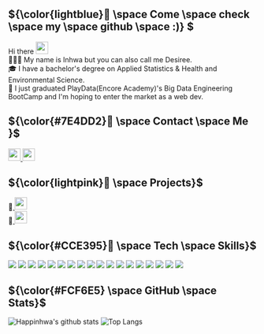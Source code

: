 ## ${\color{lightblue}🦋 \space Come \space check \space my \space github \space :)} $ 
<!-- ### $\textcolor{green}{\text{Hi, Come check my github :)}}$ -->
  Hi there <img src="https://media.giphy.com/media/hvRJCLFzcasrR4ia7z/giphy.gif" width="25px"><br>
  👩🏻‍💻 My name is Inhwa but you can also call me Desiree.<br>
  🎓 I have a bachelor's degree on Applied Statistics & Health and Environmental Science.<br>
  🏅 I just graduated PlayData(Encore Academy)'s Big Data Engineering BootCamp and I'm hoping to enter the market  as a web dev.


## ${\color{#7E4DD2}💟 \space Contact \space Me }$
  <a href="https://hihwa.tistory.com">
    <img height="25" src="https://img.shields.io/badge/Tistory-000000?style=flat-square&logo=Tistory&logoColor=white&link=[(https://hihwa.tistory.com)]/"/>
  </a>
  <a href="mailto:happinhwa@gmail.com">
    <img height="25" src="https://img.shields.io/badge/Gmail-d14836?style=flat-square&logo=Gmail&logoColor=white&link=mailto:happinhwa@gmail.com"/>
  </a> 


## ${\color{lightpink}🎀 \space Projects}$
  🔗<a href="https://github.com/happinhwa/project_seo">
    <img height="25" src="https://img.shields.io/badge/Teacher's Day Event-F2B7B7?style=flat-square&logo=GitHub%20Sponsors&logoColor=black">
  </a> <br>
  🔗<a href="https://github.com/happinhwa/mini_project">
    <img height="25" src="https://img.shields.io/badge/Talent Shoppinig Mall-F2B7B7?style=flat-square&logo=GitHub%20Sponsors&logoColor=black">
  </a> <br>


## ${\color{#CCE395}🌿 \space Tech \space Skills}$
<div > 
  <!-- python --><img src="https://img.shields.io/badge/python-3776AB?style=for-the-badge&logo=python&logoColor=white"> 
  <!-- django --><img src="https://img.shields.io/badge/django-092E20?style=for-the-badge&logo=django&logoColor=white">
  <!-- gunicorn --><!-- <img src="https://img.shields.io/badge/gunicorn-499848?style=for-the-badge&logo=gunicorn&logoColor=white">-->
  <!-- nginx --><!-- <img src="https://img.shields.io/badge/NGINX-009639?style=for-the-badge&logo=NGINX&logoColor=white">-->
  <!-- mysql --><img src="https://img.shields.io/badge/mysql-4479A1?style=for-the-badge&logo=mysql&logoColor=white"> 
  <!-- mongodb --><img src="https://img.shields.io/badge/mongoDB-47A248?style=for-the-badge&logo=MongoDB&logoColor=white">
  <!-- docker --><img src="https://img.shields.io/badge/docker-2496ED?style=for-the-badge&logo=docker&logoColor=white">
  <!-- ubuntu --><img src="https://img.shields.io/badge/ubuntu-E95420?style=for-the-badge&logo=ubuntu&logoColor=white"> 
  <!-- googlecloud --><img src="https://img.shields.io/badge/googlecloud-4285F4?style=for-the-badge&logo=googlecloud&logoColor=white"> 
  <!-- AWS --><img src="https://img.shields.io/badge/amazonaws-232F3E?style=for-the-badge&logo=amazonaws&logoColor=white"> 
  <!-- html5 --><img src="https://img.shields.io/badge/html5-E34F26?style=for-the-badge&logo=html5&logoColor=white"> 
  <!-- css --><img src="https://img.shields.io/badge/css-1572B6?style=for-the-badge&logo=css3&logoColor=white"> 
  <!-- javascript --><!-- <img src="https://img.shields.io/badge/javascript-F7DF1E?style=for-the-badge&logo=javascript&logoColor=black">  -->
  <!-- fontawesome --><img src="https://img.shields.io/badge/fontawesome-339AF0?style=for-the-badge&logo=fontawesome&logoColor=white">
  <!-- bootstrap --><img src="https://img.shields.io/badge/bootstrap-7952B3?style=for-the-badge&logo=bootstrap&logoColor=white">
  <!-- github --><img src="https://img.shields.io/badge/github-181717?style=for-the-badge&logo=github&logoColor=white">
  <!-- git --><img src="https://img.shields.io/badge/git-F05032?style=for-the-badge&logo=git&logoColor=white">
  <!-- slack --><img src="https://img.shields.io/badge/slack-4A154B?style=for-the-badge&logo=slack&logoColor=white">
  <!-- notion --><img src="https://img.shields.io/badge/notion-000000?style=for-the-badge&logo=notion&logoColor=white">
  <!-- jira --><img src="https://img.shields.io/badge/jira-0052CC?style=for-the-badge&logo=jira&logoColor=white">
  <!-- confluence --><img src="https://img.shields.io/badge/confluence-172B4D?style=for-the-badge&logo=confluence&logoColor=white">
</div>

## ${\color{#FCF6E5} \space GitHub \space Stats}$

![Happinhwa's github stats](https://github-readme-stats.vercel.app/api?username=happinhwa&show_icons=true&theme=solarized-light)
![Top Langs](https://github-readme-stats.vercel.app/api/top-langs/?username=happinhwa&theme=solarized-light&layout=compact)


